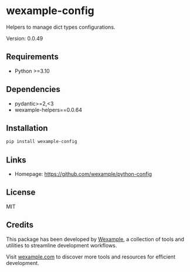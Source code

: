 # wexample-config

Helpers to manage dict types configurations.

Version: 0.0.49

## Requirements

- Python >=3.10

## Dependencies

- pydantic>=2,<3
- wexample-helpers==0.0.64

## Installation

```bash
pip install wexample-config
```

## Links

- Homepage: https://github.com/wexample/python-config

## License

MIT
## Credits

This package has been developed by [Wexample](https://wexample.com), a collection of tools and utilities to streamline development workflows.

Visit [wexample.com](https://wexample.com) to discover more tools and resources for efficient development.
